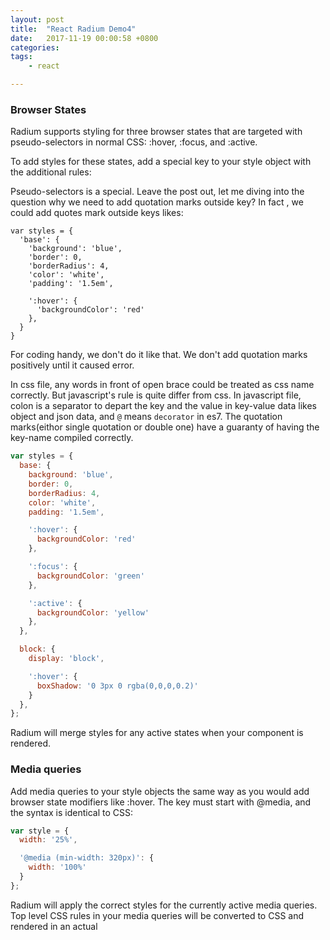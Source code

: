 ```yaml
---
layout: post
title:  "React Radium Demo4"
date:   2017-11-19 00:00:58 +0800
categories:  
tags: 
    - react 

---
```


### Browser States ###
Radium supports styling for three browser states that are targeted with pseudo-selectors in normal CSS: :hover, :focus, and :active.

To add styles for these states, add a special key to your style object with the additional rules:

Pseudo-selectors is a special. Leave the post out, let me diving into the question why we need to add quotation marks outside key? In fact , we could add quotes mark outside keys likes:
```
var styles = {
  'base': {
    'background': 'blue',
    'border': 0,
    'borderRadius': 4,
    'color': 'white',
    'padding': '1.5em',

    ':hover': {
      'backgroundColor': 'red'
    },
  }
}
```
For coding handy, we don't do it like that. We don't add quotation marks positively until it caused error.

In css file, any words in front of open brace  could be treated as css name correctly. But javascript's rule is quite differ from css. In javascript file, colon is a separator to depart the key and the value in key-value data likes object and json data, and `@` means `decorator` in es7. The quotation marks(eithor single quotation or double one) have a guaranty of having the key-name compiled correctly.   	

```javascript
var styles = {
  base: {
    background: 'blue',
    border: 0,
    borderRadius: 4,
    color: 'white',
    padding: '1.5em',

    ':hover': {
      backgroundColor: 'red'
    },

    ':focus': {
      backgroundColor: 'green'
    },

    ':active': {
      backgroundColor: 'yellow'
    },
  },

  block: {
    display: 'block',

    ':hover': {
      boxShadow: '0 3px 0 rgba(0,0,0,0.2)'
    }
  },
};
```
Radium will merge styles for any active states when your component is rendered.

### Media queries ###

Add media queries to your style objects the same way as you would add browser state modifiers like :hover. The key must start with @media, and the syntax is identical to CSS:

```javascript
var style = {
  width: '25%',

  '@media (min-width: 320px)': {
    width: '100%'
  }
};
```
Radium will apply the correct styles for the currently active media queries. Top level CSS rules in your media queries will be converted to CSS and rendered in an actual <style> element with !important appended instead of being applied inline so they will work with server-side rendering. Note that you must wrap your top-level component in the <StyleRoot> component to render the Radium stylesheet. Print styles will also work as normal, since they are rendered to CSS.

Nested browser states
Media query styles can also contain nested browser states:

```javascript
var style = {
  width: '25%',

  '@media (min-width: 320px)': {
    width: '100%',

    ':hover': {
      background: 'white'
    }
  }
};
```
### Known issues with media queries ###
### IE9 Support ###
"IE9 supports CSS media queries, but doesn't support the matchMedia API. You'll need a polyfill that includes addListener."

ignore IE9!

### Styling multiple elements in a single component ###
"Radium allows you to style multiple elements in the same component. You just have to give each element that has browser state modifiers like :hover or media queries a unique key or ref attribute:"

means the eact elements unlimitly.
```javascript
// Inside render
return (
  <div>
    <div key="one" style={[styles.both, styles.one]} />
    <div key="two" style={[styles.both, styles.two]} />
  </div>
);

var styles = {
  both: {
    background: 'black',
    border: 'solid 1px white',
    height: 100,
    width: 100
  },
  one: {
    ':hover': {
      background: 'blue',
    }
  },
  two: {
    ':hover': {
      background: 'red',
    }
  }
};
```
### Styling one element depending on another's state ###
"You can query Radium's state using Radium.getState. This allows you to style or render one element based on the state of another, e.g. showing a message when a button is hovered."

A strange function. We dont need to add previous code in front of return statement any more, for coding in radium. Maybe it could reduced the code of state.

```javascript
// Inside render
return (
  <div>
    <button key="keyForButton" style={[styles.button]}>Hover me!</button>
    {Radium.getState(this.state, 'keyForButton', ':hover') ? (
      <span>{' '}Hovering!</span>
    ) : null}
  </div>
);

var styles = {
  button: {
    // Even though we don't have any special styles on the button, we need
    // to add empty :hover styles here to tell Radium to track this element's
    // state.
    ':hover': {}
  }
};
```
### Fallback values ###
Sometimes you need to provide an additional value for a single CSS property in case the first one isn't applied successfully. Simply pass an array of values, and Radium will test them and apply the first one that works:

```javascript
var styles = {
  button: {
    background: ['rgba(255, 255, 255, .5)', '#fff']
  }
};
```
Is equivalent to the following CSS (note that the order is reversed):

```javascript
.button {
  background: #fff;
  background: rgba(255, 255, 255, .5);
}
```
### <Style> component ###
Want to add a style selector within your component? Need to pass properties to the html and body elements or group selectors (e.g. h1, h2, h3) that share properties? Radium has you covered with the <Style /> component - read how to use it here.

